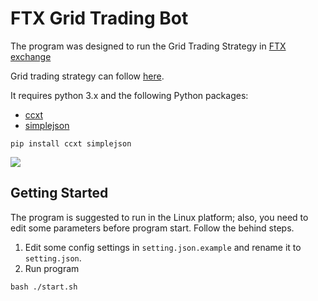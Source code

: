 
# FTX Grid Trading Bot

The program was designed to run the Grid Trading Strategy in [FTX exchange](https://ftx.com/#a=1815639)
 
Grid trading strategy can follow [here](https://www.gridtradingcourse.com/articles/what-is-grid-trading.php).


It requires python 3.x and the following Python packages:
* [ccxt](https://github.com/ccxt/ccxt)
* [simplejson](https://pypi.org/project/simplejson/)
```
pip install ccxt simplejson
```
![](https://github.com/HenrisonTao/ftx_grid_trading_bot/blob/master/sample.png)

## Getting Started
The program is suggested to run in the Linux platform; also, you need to edit some parameters before program start. Follow the behind steps. 
1. Edit some config settings in `setting.json.example` and rename it to `setting.json`.
2. Run program
```
bash ./start.sh
```

